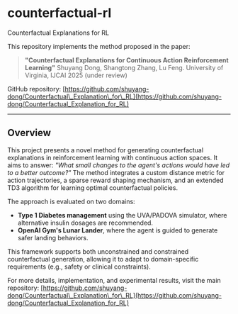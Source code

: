 # counterfactual-rl
Counterfactual Explanations for RL

This repository implements the method proposed in the paper:

> **"Counterfactual Explanations for Continuous Action Reinforcement Learning"**
> Shuyang Dong, Shangtong Zhang, Lu Feng. University of Virginia, IJCAI 2025 (under review)

GitHub repository: [https://github.com/shuyang-dong/Counterfactual\_Explanation\_for\_RL](https://github.com/shuyang-dong/Counterfactual_Explanation_for_RL)

---

## Overview

This project presents a novel method for generating counterfactual explanations in reinforcement learning with continuous action spaces. It aims to answer: *"What small changes to the agent's actions would have led to a better outcome?"* The method integrates a custom distance metric for action trajectories, a sparse reward shaping mechanism, and an extended TD3 algorithm for learning optimal counterfactual policies.

The approach is evaluated on two domains:

* **Type 1 Diabetes management** using the UVA/PADOVA simulator, where alternative insulin dosages are recommended.
* **OpenAI Gym's Lunar Lander**, where the agent is guided to generate safer landing behaviors.

This framework supports both unconstrained and constrained counterfactual generation, allowing it to adapt to domain-specific requirements (e.g., safety or clinical constraints).

For more details, implementation, and experimental results, visit the main repository:
[https://github.com/shuyang-dong/Counterfactual\_Explanation\_for\_RL](https://github.com/shuyang-dong/Counterfactual_Explanation_for_RL)
